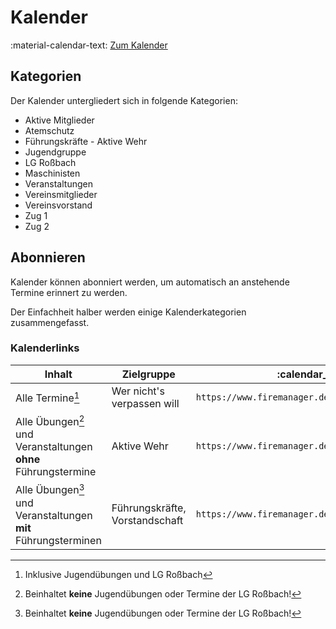 # Kalender

:material-calendar-text: [Zum Kalender](../../Termine/Termine.md)

## Kategorien

Der Kalender untergliedert sich in folgende Kategorien:

* Aktive Mitglieder
* Atemschutz
* Führungskräfte - Aktive Wehr
* Jugendgruppe
* LG Roßbach
* Maschinisten
* Veranstaltungen
* Vereinsmitglieder
* Vereinsvorstand
* Zug 1
* Zug 2

## Abonnieren

Kalender können abonniert werden, um automatisch an anstehende Termine erinnert zu werden.

Der Einfachheit halber werden einige Kalenderkategorien zusammengefasst.

### Kalenderlinks

| Inhalt                                                            | Zielgruppe                     | :calendar_spiral: ICAL Link                                 |
|-------------------------------------------------------------------|--------------------------------|-------------------------------------------------------------|
| Alle Termine[^1]                                                  | Wer nicht's verpassen will     | `https://www.firemanager.de/portal/kalender/wG7BKD0baN.ics` |
| Alle Übungen[^2] und Veranstaltungen<br/>**ohne** Führungstermine | Aktive Wehr                    | `https://www.firemanager.de/portal/kalender/2zVmlmJuNu.ics` |
| Alle Übungen[^2] und Veranstaltungen<br/>**mit** Führungsterminen | Führungskräfte, Vorstandschaft | `https://www.firemanager.de/portal/kalender/vOoXp8IhN5.ics` |

[^1]: Inklusive Jugendübungen und LG Roßbach
[^2]: Beinhaltet **keine** Jugendübungen oder Termine der LG Roßbach!

